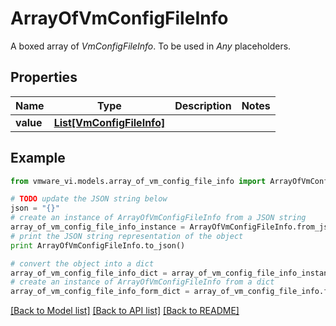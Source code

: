 # ArrayOfVmConfigFileInfo

A boxed array of *VmConfigFileInfo*. To be used in *Any* placeholders. 

## Properties
Name | Type | Description | Notes
------------ | ------------- | ------------- | -------------
**value** | [**List[VmConfigFileInfo]**](VmConfigFileInfo.md) |  | 

## Example

```python
from vmware_vi.models.array_of_vm_config_file_info import ArrayOfVmConfigFileInfo

# TODO update the JSON string below
json = "{}"
# create an instance of ArrayOfVmConfigFileInfo from a JSON string
array_of_vm_config_file_info_instance = ArrayOfVmConfigFileInfo.from_json(json)
# print the JSON string representation of the object
print ArrayOfVmConfigFileInfo.to_json()

# convert the object into a dict
array_of_vm_config_file_info_dict = array_of_vm_config_file_info_instance.to_dict()
# create an instance of ArrayOfVmConfigFileInfo from a dict
array_of_vm_config_file_info_form_dict = array_of_vm_config_file_info.from_dict(array_of_vm_config_file_info_dict)
```
[[Back to Model list]](../README.md#documentation-for-models) [[Back to API list]](../README.md#documentation-for-api-endpoints) [[Back to README]](../README.md)


